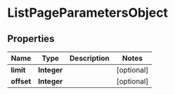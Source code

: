 # ListPageParametersObject

## Properties
Name | Type | Description | Notes
------------ | ------------- | ------------- | -------------
**limit** | **Integer** |  |  [optional]
**offset** | **Integer** |  |  [optional]
